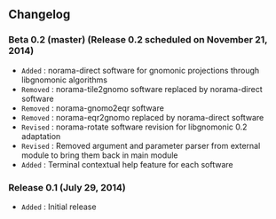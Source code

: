 ## Changelog

### Beta 0.2 (master) (Release 0.2 scheduled on November 21, 2014)

- `Added` : norama-direct software for gnomonic projections through libgnomonic algorithms
- `Removed` : norama-tile2gnomo software replaced by norama-direct software
- `Removed` : norama-gnomo2eqr software
- `Removed` : norama-eqr2gnomo replaced by norama-direct software
- `Revised` : norama-rotate software revision for libgnomonic 0.2 adaptation
- `Revised` : Removed argument and parameter parser from external module to bring them back in main module
- `Added` : Terminal contextual help feature for each software

### Release 0.1 (July 29, 2014)

- `Added` : Initial release
